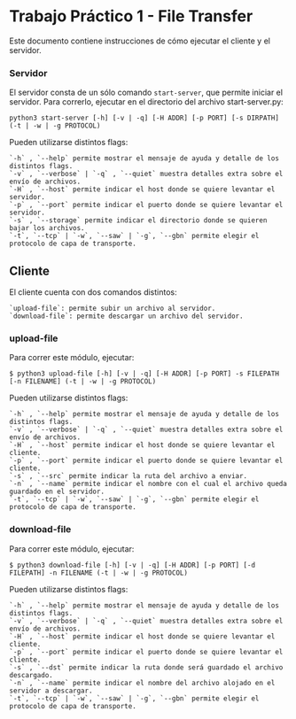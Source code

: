 # Trabajo Práctico 1 - File Transfer

Este documento contiene instrucciones de cómo ejecutar el cliente y el servidor.

### Servidor

El servidor consta de un sólo comando `start-server`, que permite iniciar el servidor. Para correrlo, ejecutar en el directorio del archivo start-server.py:

`python3 start-server [-h] [-v | -q] [-H ADDR] [-p PORT] [-s DIRPATH] (-t | -w | -g PROTOCOL)`

Pueden utilizarse distintos flags:

    `-h` , `--help` permite mostrar el mensaje de ayuda y detalle de los distintos flags.
    `-v` , `--verbose` | `-q` , `--quiet` muestra detalles extra sobre el envío de archivos.
    `-H` , `--host` permite indicar el host donde se quiere levantar el servidor.
    `-p` , `--port` permite indicar el puerto donde se quiere levantar el servidor.
    `-s` , `--storage` permite indicar el directorio donde se quieren bajar los archivos.
    `-t`, `--tcp` | `-w`, `--saw` | `-g`, `--gbn` permite elegir el protocolo de capa de transporte.

## Cliente

El cliente cuenta con dos comandos distintos:

    `upload-file`: permite subir un archivo al servidor.
    `download-file`: permite descargar un archivo del servidor.

### upload-file

Para correr este módulo, ejecutar:

`$ python3 upload-file [-h] [-v | -q] [-H ADDR] [-p PORT] -s FILEPATH [-n FILENAME] (-t | -w | -g PROTOCOL)`

Pueden utilizarse distintos flags:

    `-h` , `--help` permite mostrar el mensaje de ayuda y detalle de los distintos flags.
    `-v` , `--verbose` | `-q` , `--quiet` muestra detalles extra sobre el envío de archivos.
    `-H` , `--host` permite indicar el host donde se quiere levantar el cliente.
    `-p` , `--port` permite indicar el puerto donde se quiere levantar el cliente.
    `-s` , `--src` permite indicar la ruta del archivo a enviar.
    `-n` , `--name` permite indicar el nombre con el cual el archivo queda guardado en el servidor.
    `-t`, `--tcp` | `-w`, `--saw` | `-g`, `--gbn` permite elegir el protocolo de capa de transporte.

### download-file

Para correr este módulo, ejecutar:

`$ python3 download-file [-h] [-v | -q] [-H ADDR] [-p PORT] [-d FILEPATH] -n FILENAME (-t | -w | -g PROTOCOL)`

Pueden utilizarse distintos flags:

    `-h` , `--help` permite mostrar el mensaje de ayuda y detalle de los distintos flags.
    `-v` , `--verbose` | `-q` , `--quiet` muestra detalles extra sobre el envío de archivos.
    `-H` , `--host` permite indicar el host donde se quiere levantar el cliente.
    `-p` , `--port` permite indicar el puerto donde se quiere levantar el cliente.
    `-s` , `--dst` permite indicar la ruta donde será guardado el archivo descargado.
    `-n` , `--name` permite indicar el nombre del archivo alojado en el servidor a descargar.
    `-t`, `--tcp` | `-w`, `--saw` | `-g`, `--gbn` permite elegir el protocolo de capa de transporte.